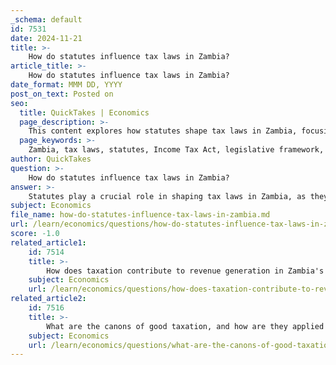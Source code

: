 ```yaml
---
_schema: default
id: 7531
date: 2024-11-21
title: >-
    How do statutes influence tax laws in Zambia?
article_title: >-
    How do statutes influence tax laws in Zambia?
date_format: MMM DD, YYYY
post_on_text: Posted on
seo:
  title: QuickTakes | Economics
  page_description: >-
    This content explores how statutes shape tax laws in Zambia, focusing on the role of the Income Tax Act, legislative framework, regulatory amendments, tax policy formulation, and compliance enforcement.
  page_keywords: >-
    Zambia, tax laws, statutes, Income Tax Act, legislative framework, regulatory amendments, tax policy, Ministry of Finance, Zambia Revenue Authority, compliance, economic conditions, tax assessment
author: QuickTakes
question: >-
    How do statutes influence tax laws in Zambia?
answer: >-
    Statutes play a crucial role in shaping tax laws in Zambia, as they provide the legal framework within which taxation operates. The primary statute governing income tax in Zambia is the Income Tax Act (Chapter 323 of the Laws of Zambia), which outlines the rules and regulations for the assessment and collection of income tax from individuals and corporations. This Act has undergone several amendments to adapt to changing economic conditions and policy objectives.\n\n1. **Legislative Framework**: The Income Tax Act and other related statutory instruments establish the types of taxes, rates, and compliance requirements. For instance, the standard corporate tax rate is set at 30%, while specific sectors, such as agriculture and non-traditional exports, benefit from reduced rates of 15%. These statutes ensure that tax policies are codified and accessible, providing clarity to taxpayers and the Zambia Revenue Authority (ZRA), which is responsible for tax collection and enforcement.\n\n2. **Regulatory Amendments**: Statutory instruments, such as the Income Tax (Turnover Tax) (Amendment) Regulations, are regularly issued to update tax provisions and address emerging issues. For example, the Government of Zambia has issued various statutory instruments to amend existing tax regulations, reflecting the need for flexibility in tax policy to respond to economic changes and challenges.\n\n3. **Policy Formulation**: The Ministry of Finance and National Planning is responsible for formulating tax policy, which is then enacted through statutes. This process ensures that tax laws align with national economic goals and development strategies. The legislative framework is thus a reflection of the government's priorities and economic conditions.\n\n4. **Compliance and Enforcement**: Statutes define the obligations of taxpayers and the powers of the ZRA in enforcing tax laws. They outline the procedures for tax assessment, appeals, and penalties for non-compliance, which are essential for maintaining the integrity of the tax system.\n\n5. **Adaptation to Economic Conditions**: The legal landscape governing taxation in Zambia is subject to change based on economic conditions, as evidenced by the reforms following the 2023 Budget Address. Such reforms may include adjustments to tax rates, the introduction of new taxes, or the elimination of outdated provisions, all of which are enacted through statutory changes.\n\nIn summary, statutes are fundamental to the structure and function of tax laws in Zambia, providing the necessary legal basis for taxation, guiding policy formulation, and ensuring compliance and enforcement within the tax system.
subject: Economics
file_name: how-do-statutes-influence-tax-laws-in-zambia.md
url: /learn/economics/questions/how-do-statutes-influence-tax-laws-in-zambia
score: -1.0
related_article1:
    id: 7514
    title: >-
        How does taxation contribute to revenue generation in Zambia's economy?
    subject: Economics
    url: /learn/economics/questions/how-does-taxation-contribute-to-revenue-generation-in-zambias-economy
related_article2:
    id: 7516
    title: >-
        What are the canons of good taxation, and how are they applied in Zambia?
    subject: Economics
    url: /learn/economics/questions/what-are-the-canons-of-good-taxation-and-how-are-they-applied-in-zambia
---
```


&nbsp;